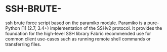 # SSH-BRUTE-
ssh brute force script based on the paramiko module.
Paramiko is a pure-Python [1] (2.7, 3.4+) implementation of the SSHv2 protocol. It provides the foundation for the high-level SSH library Fabric recommended use for common client use-cases such as running remote shell commands or transferring files.
